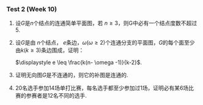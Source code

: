### Test 2 (Week 10)

1. 设$G$是$n$个结点的连通简单平面图，若 $n\geq3$，则G中必有一个结点度数不超过$5$.











2. 设$G$是由 $n$个结点， $e$条边，$\omega (\omega \geq2)$个连通分支的平面图，$G$的每个面至少由$k (k \geq 3)$条边围成，证明：

   $\displaystyle e \leq \frac{k(n- \omega -1)}{k-2}$.











3. 证明无向图$G$是不连通的，则它的补图是连通的.











4. $20$名选手参加$14$场单打比赛，每名选手都至少参加过$1$场，证明必有某$6$场比赛的参赛者是$12$名不同的选手.

